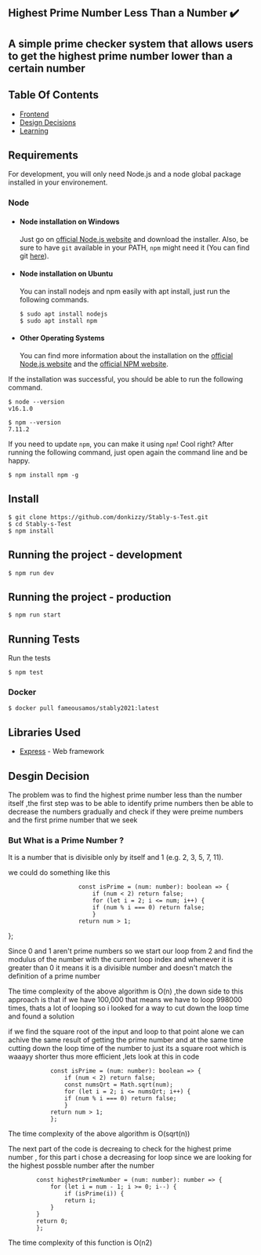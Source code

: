## Highest Prime Number Less Than a Number ✔️

A simple prime checker system that allows users to get the highest prime number lower than a certain number
---

## Table Of Contents

- [Frontend](https://prime-checker-frontend.herokuapp.com/) 
- [Design Decisions](#desgin-decision) 
- [Learning](./LEARNING.md)

## Requirements

For development, you will only need Node.js and a node global package installed in your environement.

### Node

-   #### Node installation on Windows

    Just go on [official Node.js website](https://nodejs.org/) and download the installer.
    Also, be sure to have `git` available in your PATH, `npm` might need it (You can find git [here](https://git-scm.com/)).

-   #### Node installation on Ubuntu

    You can install nodejs and npm easily with apt install, just run the following commands.

        $ sudo apt install nodejs
        $ sudo apt install npm

-   #### Other Operating Systems
    You can find more information about the installation on the [official Node.js website](https://nodejs.org/) and the [official NPM website](https://npmjs.org/).

If the installation was successful, you should be able to run the following command.

    $ node --version
    v16.1.0

    $ npm --version
    7.11.2

If you need to update `npm`, you can make it using `npm`! Cool right? After running the following command, just open again the command line and be happy.

    $ npm install npm -g

###

## Install

    $ git clone https://github.com/donkizzy/Stably-s-Test.git
    $ cd Stably-s-Test
    $ npm install


## Running the project - development

    $ npm run dev 

## Running the project - production

    $ npm run start 
     

## Running Tests


Run the tests
    
    $ npm test 

### Docker 
    $ docker pull fameousamos/stably2021:latest

## Libraries Used

- [Express](http://expressjs.com/) - Web framework

## Desgin Decision
The problem was to find the highest prime number less than the  number itself ,the first step was to be able to identify prime numbers then  be able to decrease the numbers gradually and check if they were preime numbers and the first prime number that we seek 

### But What is a Prime Number  ?
It is a number that is divisible only by itself and 1 (e.g. 2, 3, 5, 7, 11).

we could do something like this 

                        const isPrime = (num: number): boolean => {
                            if (num < 2) return false;
                            for (let i = 2; i <= num; i++) {
                            if (num % i === 0) return false;
                            }
                        return num > 1;
  };

Since 0 and 1 aren't prime numbers so we start our loop from 2  and find the  modulus of the number  with the current loop index  and whenever it is greater than 0  it means it is a divisible number and doesn't match the definition of a prime number 

The time complexity of the above algorithm is O(n)  ,the down side to this approach is that if we have 100,000 that means we have to loop 998000 times, thats a lot of looping  so i looked for a way to cut down the loop time and  found a solution 

if we find the square root of the input and loop to that point alone we can achive the same result of getting the prime number and at the same time cutting down the loop time of the number to just its a square root which is waaayy shorter thus more efficient  ,lets look  at this in code

                const isPrime = (num: number): boolean => {
                    if (num < 2) return false;
                    const numsQrt = Math.sqrt(num);
                    for (let i = 2; i <= numsQrt; i++) {
                    if (num % i === 0) return false;
                    }
                return num > 1;
                };

 The time complexity of the above algorithm is O(sqrt(n))

 The next part of the  code is decreaing to check for the highest prime number , for this part i chose a decreasing for loop since we are looking for the highest possble number after the number

            const highestPrimeNumber = (num: number): number => {
                for (let i = num - 1; i >= 0; i--) {
                    if (isPrime(i)) {
                    return i;
                }
            }
            return 0;
            };

The time complexity of this function is O(n2)    
